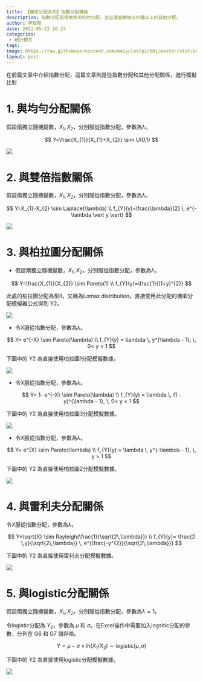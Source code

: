 ```yaml
---
title: 【機率分配系列】指數分配轉換
description: 指數分配是很常使用到的分配，並且還能轉換出四種以上的其他分配。
author: 李玫郁
date: 2022-05-22 16:23
categories:
 - 統計觀念
tags: 
image: https://raw.githubusercontent.com/meiyulee/pic001/master/stat/exponential_dist_0001.jpg
layout: post
---
```



在前篇文章中介紹指數分配，這篇文章則是從指數分配和其他分配關係，進行模擬比對


# 1. 與均勻分配關係

假設兩獨立隨機變數，$X_{1}, X_{2}$，分別服從指數分配，參數為$\lambda$。

$$
Y=\frac{X_{1}}{X_{1}+X_{2}} \sim U(0,1)
$$

![](https://raw.githubusercontent.com/meiyulee/pic001/master/stat/exponential_dist_0002.jpg)


# 2. 與雙倍指數關係

假設兩獨立隨機變數，$X_{1}, X_{2}$，分別服從指數分配，參數為$\lambda$。

$$
Y=X_{1}-X_{2} \sim Laplace(\lambda) \\
f_{Y}(y)=\frac{\lambda}{2} \, e^{-\lambda \vert y \vert}
$$

![](https://github.com/meiyulee/pic001/blob/master/stat/exponential_dist_0003.jpg?raw=true)

# 3. 與柏拉圖分配關係

- 假設兩獨立隨機變數，$X_{1}, X_{2}$，分別服從指數分配，參數為$\lambda$。

$$
Y=\frac{X_{1}}{X_{2}} \sim Pareto(1) \\
f_{Y}(y)=\frac{1}{(1+y)^{2}}
$$

此處的柏拉圖分配為型II，又稱為Lomax distribution。直接使用此分配的機率分配模擬器公式得到 Y2。

![](https://raw.githubusercontent.com/meiyulee/pic001/master/stat/exponential_dist_0007.jpg)

- 令$X$服從指數分配，參數為$\lambda$。

$$
Y= e^{-X} \sim Pareto(\lambda) \\
f_{Y}(y) = \lambda \, y^{\lambda - 1}, \, 0< y < 1
$$

下圖中的 Y2 為直接使用柏拉圖1分配模擬數據。

![](https://raw.githubusercontent.com/meiyulee/pic001/master/stat/exponential_dist_0008.jpg)

- 令$X$服從指數分配，參數為$\lambda$。

$$
Y= 1- e^{-X} \sim Pareto(\lambda) \\
f_{Y}(y) = \lambda \, (1 - y)^{\lambda - 1}, \, 0< y < 1
$$

下圖中的 Y2 為直接使用柏拉圖3分配模擬數據。

![](https://raw.githubusercontent.com/meiyulee/pic001/master/stat/exponential_dist_0005.jpg)

- 令$X$服從指數分配，參數為$\lambda$。

$$
Y= e^{X} \sim Pareto(\lambda) \\
f_{Y}(y) = \lambda \, y^{-\lambda - 1}, \, y > 1
$$

下圖中的 Y2 為直接使用柏拉圖2分配模擬數據。

![](https://raw.githubusercontent.com/meiyulee/pic001/master/stat/exponential_dist_0004.jpg)

# 4. 與雷利夫分配關係

令$X$服從指數分配，參數為$\lambda$。

$$
Y=\sqrt{X} \sim Rayleigh(\frac{1}{\sqrt{2\,\lambda}}) \\
f_{Y}(y)= \frac{2 \,y}{\sqrt{2\,\lambda}} \, e^{\frac{-y^{2}}{\sqrt{2\,\lambda}}}
$$

下圖中的 Y2 為直接使用雷利夫分配模擬數據。

![](https://raw.githubusercontent.com/meiyulee/pic001/master/stat/exponential_dist_0009.jpg)

# 5. 與logistic分配關係

假設兩獨立隨機變數，$X_{1}, X_{2}$，分別服從指數分配，參數為$\lambda = 1$。

令logistic分配為 $Y_{2}$，參數為 $\mu$ 和 $\sigma$。在Excel操作中需要加入logsitic分配的參數，分列在 G6 和 G7 儲存格。

$$
Y = \mu - \sigma \times ln(X_{1} / X_{2}) \sim logistic(\mu, \sigma)
$$

下圖中的 Y2 為直接使用logistic分配模擬數據。

![](https://raw.githubusercontent.com/meiyulee/pic001/master/stat/exponential_dist_0010.jpg)